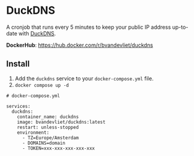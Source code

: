 # DuckDNS

A cronjob that runs every 5 minutes to keep your public IP address up-to-date with [DuckDNS](https://www.duckdns.org/).  

**DockerHub**: https://hub.docker.com/r/bvandevliet/duckdns  

## Install

1. Add the `duckdns` service to your `docker-compose.yml` file.  
1. `docker compose up -d`  

```
# docker-compose.yml

services:
  duckdns:
    container_name: duckdns
    image: bvandevliet/duckdns:latest
    restart: unless-stopped
    environment:
      - TZ=Europe/Amsterdam
      - DOMAINS=domain
      - TOKEN=xxx-xxx-xxx-xxx-xxx
```